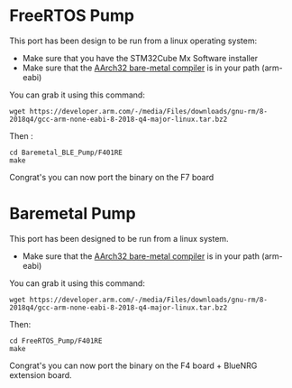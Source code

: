 # FreeRTOS Pump

This port has been design to be run from a linux operating system: 
- Make sure that you have the STM32Cube Mx Software installer
- Make sure that the [AArch32 bare-metal compiler](https://developer.arm.com/open-source/gnu-toolchain/gnu-a/downloads?fbclid=IwAR2I_6zIP3RlRHWNmEP8ILh4RCU_YZxbl81QFU_9FZ7fBnJA82Z5OmoFixg) is in your path (arm-eabi)

You can grab it using this command:
~~~
wget https://developer.arm.com/-/media/Files/downloads/gnu-rm/8-2018q4/gcc-arm-none-eabi-8-2018-q4-major-linux.tar.bz2
~~~

Then :
~~~
cd Baremetal_BLE_Pump/F401RE
make
~~~

Congrat's you can now port the binary on the F7 board


# Baremetal Pump

This port has been designed to be run from a linux system. 
- Make sure that the [AArch32 bare-metal compiler](https://developer.arm.com/open-source/gnu-toolchain/gnu-a/downloads?fbclid=IwAR2I_6zIP3RlRHWNmEP8ILh4RCU_YZxbl81QFU_9FZ7fBnJA82Z5OmoFixg) is in your path (arm-eabi)

You can grab it using this command:
~~~
wget https://developer.arm.com/-/media/Files/downloads/gnu-rm/8-2018q4/gcc-arm-none-eabi-8-2018-q4-major-linux.tar.bz2
~~~

Then:
~~~
cd FreeRTOS_Pump/F401RE
make
~~~

Congrat's you can now port the binary on the F4 board + BlueNRG extension board.
